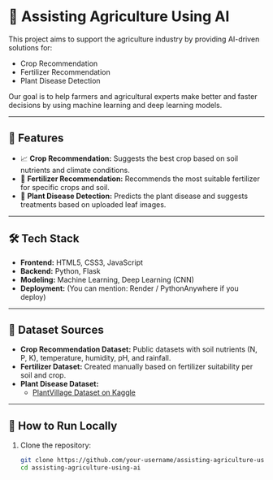 # 🌾 Assisting Agriculture Using AI

This project aims to support the agriculture industry by providing AI-driven solutions for:
- Crop Recommendation
- Fertilizer Recommendation
- Plant Disease Detection

Our goal is to help farmers and agricultural experts make better and faster decisions by using machine learning and deep learning models.

---

## 🚀 Features

- 📈 **Crop Recommendation:** Suggests the best crop based on soil nutrients and climate conditions.
- 🌱 **Fertilizer Recommendation:** Recommends the most suitable fertilizer for specific crops and soil.
- 🦠 **Plant Disease Detection:** Predicts the plant disease and suggests treatments based on uploaded leaf images.

---

## 🛠️ Tech Stack

- **Frontend:** HTML5, CSS3, JavaScript
- **Backend:** Python, Flask
- **Modeling:** Machine Learning, Deep Learning (CNN)
- **Deployment:** (You can mention: Render / PythonAnywhere if you deploy)

---

## 📂 Dataset Sources

- **Crop Recommendation Dataset:** Public datasets with soil nutrients (N, P, K), temperature, humidity, pH, and rainfall.
- **Fertilizer Dataset:** Created manually based on fertilizer suitability per soil and crop.
- **Plant Disease Dataset:** 
  - [PlantVillage Dataset on Kaggle](https://www.kaggle.com/datasets/emmarex/plantdisease)

---

## 🎯 How to Run Locally

1. Clone the repository:
   ```bash
   git clone https://github.com/your-username/assisting-agriculture-using-ai.git
   cd assisting-agriculture-using-ai
